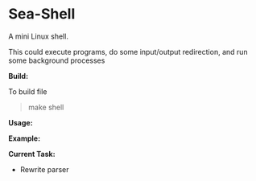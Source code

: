 Sea-Shell
=========

A mini Linux shell.

This could execute programs, do some input/output redirection, and run some background processes

**Build:**

To build file
  > make shell

**Usage:**

**Example:**

**Current Task:**
- Rewrite parser
